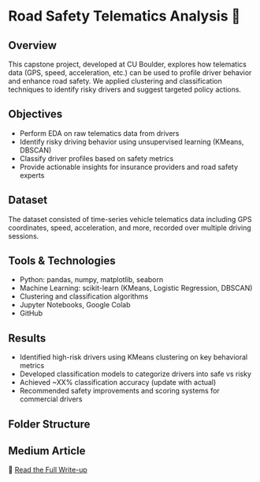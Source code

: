 # Road Safety Telematics Analysis 🚗

## Overview
This capstone project, developed at CU Boulder, explores how telematics data (GPS, speed, acceleration, etc.) can be used to profile driver behavior and enhance road safety. We applied clustering and classification techniques to identify risky drivers and suggest targeted policy actions.

## Objectives
- Perform EDA on raw telematics data from drivers
- Identify risky driving behavior using unsupervised learning (KMeans, DBSCAN)
- Classify driver profiles based on safety metrics
- Provide actionable insights for insurance providers and road safety experts

## Dataset
The dataset consisted of time-series vehicle telematics data including GPS coordinates, speed, acceleration, and more, recorded over multiple driving sessions.

## Tools & Technologies
- Python: pandas, numpy, matplotlib, seaborn
- Machine Learning: scikit-learn (KMeans, Logistic Regression, DBSCAN)
- Clustering and classification algorithms
- Jupyter Notebooks, Google Colab
- GitHub

## Results
- Identified high-risk drivers using KMeans clustering on key behavioral metrics
- Developed classification models to categorize drivers into safe vs risky
- Achieved ~XX% classification accuracy (update with actual)
- Recommended safety improvements and scoring systems for commercial drivers

## Folder Structure

## Medium Article
📄 [Read the Full Write-up](https://medium.com/99p-labs/enhancing-road-safety-telematics-data-analysis-and-driver-profiling-cu-boulder-capstone-b72129e14325)

